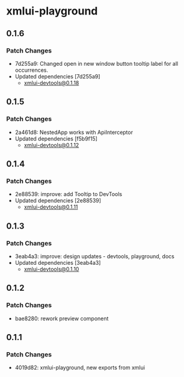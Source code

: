# xmlui-playground

## 0.1.6

### Patch Changes

- 7d255a9: Changed open in new window button tooltip label for all occurrences.
- Updated dependencies [7d255a9]
  - xmlui-devtools@0.1.18

## 0.1.5

### Patch Changes

- 2a461d8: NestedApp works with ApiInterceptor
- Updated dependencies [f5b9f15]
  - xmlui-devtools@0.1.12

## 0.1.4

### Patch Changes

- 2e88539: improve: add Tooltip to DevTools
- Updated dependencies [2e88539]
  - xmlui-devtools@0.1.11

## 0.1.3

### Patch Changes

- 3eab4a3: improve: design updates - devtools, playground, docs
- Updated dependencies [3eab4a3]
  - xmlui-devtools@0.1.10

## 0.1.2

### Patch Changes

- bae8280: rework preview component

## 0.1.1

### Patch Changes

- 4019d82: xmlui-playground, new exports from xmlui
